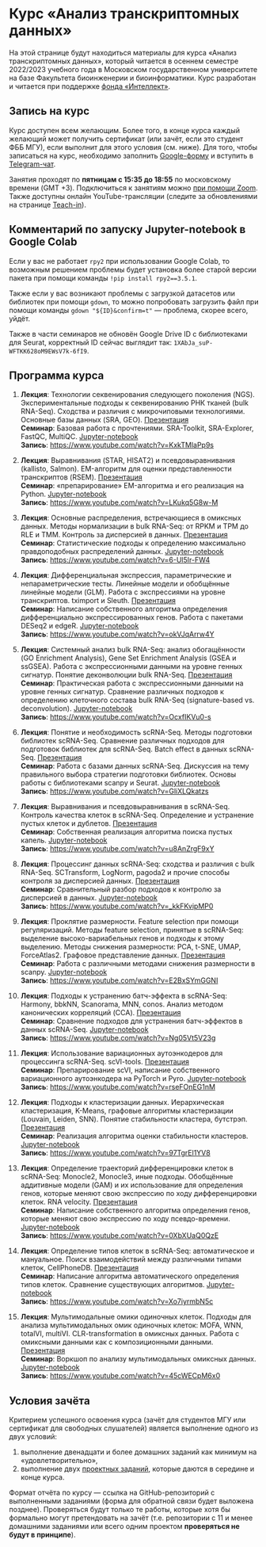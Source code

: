 # Курс «Анализ транскриптомных данных»
На этой странице будут находиться материалы для курса «Анализ транскриптомных данных», который читается в осеннем семестре 2022/2023 учебного года в Московском государственном университете на базе Факультета биоинженерии и биоинформатики. Курс разработан и читается при поддержке [фонда «Интеллект»](https://intellect-foundation.ru/).

## Запись на курс
Курс доступен всем желающим. Более того, в конце курса каждый желающий может получить сертификат (или зачёт, если это студент ФББ МГУ), если выполнит для этого условия (см. ниже). Для того, чтобы записаться на курс, необходимо заполнить [Google-форму](https://forms.gle/rukKz61hRgdvYzzE7) и вступить в [Telegram-чат](https://t.me/transcriptomics_msu).

Занятия проходят по **пятницам с 15:35 до 18:55** по московскому времени (GMT +3). Подключиться к занятиям можно [при помощи Zoom](https://us06web.zoom.us/j/88295135967?pwd=YUppMnhwSDNXU0t1Z1FWalJtM0dLQT09). Также доступны онлайн YouTube-трансляции (следите за обновлениями на странице [Teach-in](https://www.youtube.com/c/NAUKA0)).

## Комментарий по запуску Jupyter-notebook в Google Colab
Если у вас не работает `rpy2` при использовании Google Colab, то возможным решением проблемы будет установка более старой версии пакета при помощи команды `!pip install rpy2==3.5.1`.

Также если у вас возникают проблемы с загрузкой датасетов или библиотек при помощи `gdown`, то можно попробовать загрузить файл при помощи команды `gdown "${ID}&confirm=t"` &mdash; проблема, скорее всего, уйдёт.

Также в части семинаров не обновён Google Drive ID с библиотеками для Seurat, корректный ID сейчас выглядит так: `1XAbJa_suP-WFTKK628oM9EWsV7k-6fI9`.

## Программа курса
1. **Лекция**: Технологии секвенирования следующего поколения (NGS). Экспериментальные подходы к секвенированию РНК тканей (bulk RNA-Seq). Сходства и различия с микрочиповыми технологиями. Основные базы данных (SRA, GEO). [Презентация](https://github.com/serjisa/transcriptomics.msu/blob/main/Лекции/01.%20NGS%20и%20RNA-Seq.pdf)<br>
**Семинар**: Базовая работа с прочтениями. SRA-Toolkit, SRA-Explorer, FastQC, MultiQC. [Jupyter-notebook](https://github.com/serjisa/transcriptomics.msu/blob/main/Семинары/01_Базовая_работа_с_прочтениями.ipynb)<br>
**Запись**: https://www.youtube.com/watch?v=KxkTMlaPp9s

2. **Лекция**: Выравнивания (STAR, HISAT2) и псевдовыравнивания (kallisto, Salmon). EM-алгоритм для оценки представленности транскриптов (RSEM). [Презентация](https://github.com/serjisa/transcriptomics.msu/blob/main/Лекции/02.%20Выравнивания.pdf)<br>
**Семинар**: «препарирование» EM-алгоритма и его реализация на Python. [Jupyter-notebook](https://github.com/serjisa/transcriptomics.msu/blob/main/Семинары/02_EM_алгоритм.ipynb)<br>
**Запись**: https://www.youtube.com/watch?v=LKukq5G8w-M

3. **Лекция**: Основные распределения, встречающиеся в омиксных данных. Методы нормализации в bulk RNA-Seq: от RPKM и TPM до RLE и TMM. Контроль за дисперсией в данных. [Презентация](https://github.com/serjisa/transcriptomics.msu/blob/main/Лекции/03.%20Распределения%20и%20нормализация.pdf)<br>
**Семинар**: Статистические подходы к определению максимально правдоподобных распределений данных. [Jupyter-notebook](https://github.com/serjisa/transcriptomics.msu/blob/main/Семинары/03_Определение_распределений.ipynb)<br>
**Запись**: https://www.youtube.com/watch?v=6-Ul5Ir-FW4

4. **Лекция**: Дифференциальная экспрессия, параметрические и непараметрические тесты. Линейные модели и обобщённые линейные модели (GLM). Работа с экспрессиями на уровне транскриптов. tximport и Sleuth. [Презентация](https://github.com/serjisa/transcriptomics.msu/blob/main/Лекции/04.%20Дифференциальная%20экспрессия.pdf)<br>
**Семинар**: Написание собственного алгоритма определения дифференциально экспрессированных генов. Работа с пакетами DESeq2 и edgeR. [Jupyter-notebook](https://github.com/serjisa/transcriptomics.msu/blob/main/Семинары/04_Дифференциальная_экспрессия.ipynb)<br>
**Запись**: https://www.youtube.com/watch?v=okVJqArrw4Y

5. **Лекция**: Системный анализ bulk RNA-Seq: анализ обогащённости (GO Enrichment Analysis), Gene Set Enrichment Analysis (GSEA и ssGSEA). Работа с экспрессионными данными на уровне генных сигнатур. Понятие деконволюции bulk RNA-Seq. [Презентация](https://github.com/serjisa/transcriptomics.msu/blob/main/Лекции/05.%20Функциональный%20анализ.pdf)<br>
**Семинар**: Практическая работа с экспрессионными данными на уровне генных сигнатур. Сравнение различных подходов к определению клеточного состава bulk RNA-Seq (signature-based vs. deconvolution). [Jupyter-notebook](https://github.com/serjisa/transcriptomics.msu/blob/main/Семинары/05_Функциональный_анализ.ipynb)<br>
**Запись**: https://www.youtube.com/watch?v=OcxfIKVu0-s

6. **Лекция**: Понятие и необходимость scRNA-Seq. Методы подготовки библиотек scRNA-Seq. Сравнение различных подходов для подготовок библиотек для scRNA-Seq. Batch effect в данных scRNA-Seq. [Презентация](https://github.com/serjisa/transcriptomics.msu/blob/main/Лекции/06.%20scRNA-Seq.pdf)<br>
**Семинар**: Работа с базами данных scRNA-Seq. Дискуссия на тему правильного выбора стратегии подготовки библиотек. Основы работы с библиотеками scanpy и Seurat. [Jupyter-notebook](https://github.com/serjisa/transcriptomics.msu/blob/main/Семинары/06_Основы_работы_со_scanpy_и_Seurat.ipynb)<br>
**Запись**: https://www.youtube.com/watch?v=GliXLQkatzs

7. **Лекция**: Выравнивания и псевдовыравнивания в scRNA-Seq. Контроль качества клеток в scRNA-Seq. Определение и устранение пустых клеток и дублетов. [Презентация](https://github.com/serjisa/transcriptomics.msu/blob/main/Лекции/07.%20QC.pdf)<br>
**Семинар**: Собственная реализация алгоритма поиска пустых капель. [Jupyter-notebook](https://github.com/serjisa/transcriptomics.msu/blob/main/Семинары/07_Контроль_качества.ipynb)<br>
**Запись**: https://www.youtube.com/watch?v=u8AnZrgF9xY

8. **Лекция**: Процессинг данных scRNA-Seq: сходства и различия с bulk RNA-Seq. SCTransform, LogNorm, pagoda2 и прочие способы контроля за дисперсией данных. [Презентация](https://github.com/serjisa/transcriptomics.msu/blob/main/Лекции/08.%20Нормализация.pdf)<br>
**Семинар**: Сравнительный разбор подходов к контролю за дисперсией в данных. [Jupyter-notebook](https://github.com/serjisa/transcriptomics.msu/blob/main/Семинары/08_Контроль_за_дисперсией.ipynb)<br>
**Запись**: https://www.youtube.com/watch?v=_kkFKvipMP0

9. **Лекция**: Проклятие размерности. Feature selection при помощи регуляризаций. Методы feature selection, принятые в scRNA-Seq: выделение высоко-вариабельных генов и подходы к этому выделению. Методы снижения размерности: PCA, t-SNE, UMAP, ForceAtlas2. Графовое представление данных. [Презентация](https://github.com/serjisa/transcriptomics.msu/blob/main/Лекции/09.%20Методы%20снижения%20размерности.pdf)<br>
**Семинар**: Работа с различными методами снижения размерности в scanpy. [Jupyter-notebook](https://github.com/serjisa/transcriptomics.msu/blob/main/Семинары/09_Снижение_размерности.ipynb)<br>
**Запись**: https://www.youtube.com/watch?v=E2BxSYmGGNI

10. **Лекция**: Подходы к устранению батч-эффекта в scRNA-Seq: Harmony, bbkNN, Scanorama, MNN, conos. Анализ методом канонических корреляций (CCA). [Презентация](https://github.com/serjisa/transcriptomics.msu/blob/main/Лекции/10.%20Устранение%20батч-эффекта.pdf)<br>
**Семинар**: Сравнение подходов для устранения батч-эффектов в данных scRNA-Seq. [Jupyter-notebook](https://github.com/serjisa/transcriptomics.msu/blob/main/Семинары/10_Коррекция_батч_эффекта.ipynb)<br>
**Запись**: https://www.youtube.com/watch?v=Ng05Vt5V23g

11. **Лекция**: Использование вариационных аутоэнкодеров для процессинга scRNA-Seq. scVI-tools. [Презентация](https://github.com/serjisa/transcriptomics.msu/blob/main/Лекции/11.%20Вариационные%20автоэнкодеры.pdf)<br>
**Семинар**: Препарирование scVI, написание собственного вариационного аутоэнкодера на PyTorch и Pyro. [Jupyter-notebook](https://github.com/serjisa/transcriptomics.msu/blob/main/Семинары/11_Вариационные_автоэнкодеры.ipynb)<br>
**Запись**: https://www.youtube.com/watch?v=rseFOnEG1nM

12. **Лекция**: Подходы к кластеризации данных. Иерархическая кластеризация, K-Means, графовые алгоритмы кластеризации (Louvain, Leiden, SNN). Понятие стабильности кластера, бутстрэп. [Презентация](https://github.com/serjisa/transcriptomics.msu/blob/main/Лекции/12.%20Подходы%20к%20кластеризации.pdf)<br>
**Семинар**: Реализация алгоритма оценки стабильности кластеров. [Jupyter-notebook](https://github.com/serjisa/transcriptomics.msu/blob/main/Семинары/12_Кластеризация_и_её_стабильность.ipynb)<br>
**Запись**: https://www.youtube.com/watch?v=97TgrEl1YV8

13. **Лекция**: Определение траекторий дифференцировки клеток в scRNA-Seq: Monocle2, Monocle3, иные подходы. Обобщённые аддитивные модели (GAM) и их использование для определения генов, которые меняют свою экспрессию по ходу дифференцировки клеток. RNA velocity. [Презентация](https://github.com/serjisa/transcriptomics.msu/blob/main/Лекции/13.%20Дифференцировка%20клеток.pdf)<br>
**Семинар**: Написание собственного алгоритма определения генов, которые меняют свою экспрессию по ходу псевдо-времени. [Jupyter-notebook](https://github.com/serjisa/transcriptomics.msu/blob/main/Семинары/13_Дифференцировка_клеток.ipynb)<br>
**Запись**: https://www.youtube.com/watch?v=0XbXUaQ0QzE

14. **Лекция**: Определение типов клеток в scRNA-Seq: автоматическое и мануальное. Поиск взаимодействий между различными типами клеток, CellPhoneDB. [Презентация](https://github.com/serjisa/transcriptomics.msu/blob/main/Лекции/14.%20Определение%20типов%20клеток.pdf)<br>
**Семинар**: Написание алгоритма автоматического определения типов клеток. Сравнение существующих алгоритмов. [Jupyter-notebook](https://github.com/serjisa/transcriptomics.msu/blob/main/Семинары/14_Определение_типов_клеток.ipynb)<br>
**Запись**: https://www.youtube.com/watch?v=Xo7iyrmbN5c

15. **Лекция**: Мультимодальные омики одиночных клеток. Подходы для анализа мультимодальных омик одиночных клеток: MOFA, WNN, totalVI, multiVI. CLR-transformation в омиксных данных. Работа с омиксными данными как с композиционными данными. [Презентация](https://github.com/serjisa/transcriptomics.msu/blob/main/Лекции/15.%20Анализ%20мультимодальных%20омик%20одиночных%20клеток.pdf)<br>
**Семинар**: Воркшоп по анализу мультимодальных омиксных данных. [Jupyter-notebook](https://github.com/serjisa/transcriptomics.msu/blob/main/Семинары/15_Анализ_CITE_Seq.ipynb)<br>
**Запись**: https://www.youtube.com/watch?v=45cWECpM6x0

## Условия зачёта
Критерием успешного освоения курса (зачёт для студентов МГУ или сертификат для свободных слушателей) является выполнение одного из двух условий:
1. выполнение двенадцати и более домашних заданий как минимум на «удовлетворительно»,
2. выполнение двух [проектных заданий](https://github.com/serjisa/transcriptomics.msu/tree/main/Проекты), которые даются в середине и конце курса.

Формат отчёта по курсу &mdash; ссылка на GitHub-репозиторий с выполненными заданиями (форма для обратной связи будет выложена позднее). Проверяться будут только те работы, которые хотя бы формально могут претендовать на зачёт (т.е. репозитории с 11 и менее домашними заданиями или всего одним проектом **проверяться не будут в принципе**).
